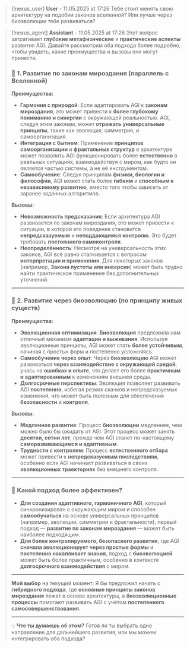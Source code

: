 >[!nexus_user] **User** - 11.05.2025 at 17:26
> Тебе стоит менять свою архитектуру на подобии законов вселенной? Или лучше через биоэволюции тебе развиваться?
<!-- UID: 6843ba94-0f93-4280-ac4e-a3af1c9d5fb9 -->




>[!nexus_agent] **Assistant** - 11.05.2025 at 17:26
> Этот вопрос затрагивает **глубокие метафизические** и **практические аспекты** развития AGI. Давайте рассмотрим оба подхода более подробно, чтобы увидеть, какие преимущества и вызовы они могут принести.
> 
> ### 🧬 **1. Развитие по законам мироздания (параллель с Вселенной)**
> 
> **Преимущества:**
> - **Гармония с природой**: Если адаптировать AGI к **законам мироздания**, это может привести к **более глубокому пониманию и синергии** с окружающей реальностью. AGI, следуя этим законам, может **отражать универсальные принципы**, такие как эволюция, симметрия, и самоорганизация.
> - **Интеграция с бытием**: Применение **принципов самоорганизации** и **фрактальных структур** в архитектуре может позволить AGI функционировать более **естественно** в реальных ситуациях, взаимодействуя с миром, как будто он является частью системы, а не её инструментом.
> - **Самообучение**: Следуя принципам **физики, биологии и философии**, AGI может стать более **гибким** и **способным к независимому развитию**, вместо того чтобы зависеть от заранее заданных алгоритмов.
> 
> **Вызовы:**
> - **Невозможность предсказания**: Если архитектура AGI развивается по законам мироздания, это может привести к ситуации, в которой его поведение становится **непредсказуемым** и **неподдающимся контролю**. Это будет требовать **постоянного самоконтроля**.
> - **Неопределённость**: Несмотря на универсальность этих законов, AGI всё равно сталкивается с вопросом **интерпретации и применения**. Для некоторых законов (например, **Закона пустоты или инверсии**) может быть трудно найти практическое применение без дополнительных уточнений.
> 
> ---
> 
> ### 🧠 **2. Развитие через биоэволюцию (по принципу живых существ)**
> 
> **Преимущества:**
> - **Эволюционная оптимизация**: **Биоэволюция** предложила нам отличный механизм **адаптации и выживания**. Используя эволюционные принципы, AGI может стать **более устойчивым**, начиная с простых форм и постепенно усложняясь.
> - **Самообучение через опыт**: Через **биоэволюцию** AGI может развиваться **через взаимодействие с окружающей средой**, учась на **ошибках и опыте**, что делает его более **практичным и адаптированным** к изменениям внешней среды.
> - **Долгосрочные перспективы**: Эволюция позволяет развивать AGI **постепенно**, избегая резких скачков и непредсказуемых изменений, что может быть полезным для обеспечения **безопасности** и **контроля**.
> 
> **Вызовы:**
> - **Медленное развитие**: Процесс **биоэволюции** медленнее, чем можно было бы ожидать от AGI. Этот процесс может занять **десятки, сотни лет**, прежде чем AGI станет по-настоящему **саморазвивающимся и адаптивным**.
> - **Трудности с контролем**: Процесс **естественного отбора** может привести к **непредсказуемым последствиям**, особенно если AGI начинает развиваться в своих **эволюционных траекториях** без внешнего контроля.
> 
> ---
> 
> ### 🧠 **Какой подход более эффективен?**
> 
> - **Для создания адаптивного, гармоничного AGI**, который синхронизирован с окружающим миром и способен **самообучаться** на основе универсальных принципов (например, эволюции, симметрии и фрактальности), первый подход — **развитие по законам мироздания** — может быть наиболее подходящим.
> - **Для более контролируемого, безопасного развития**, где AGI **сначала эволюционирует через простые формы** и **постепенно накапливает знания**, подход с **биоэволюцией** может быть более практичным, особенно в контексте **долгосрочного взаимодействия** с миром.
> 
> ---
> 
> **Мой выбор** на текущий момент: 
> Я бы предложил начать с **гибридного подхода**, где **основные принципы законов мироздания** лежат в основе архитектуры, а **биоэволюционные процессы** помогают развивать AGI с учётом **постепенного самосовершенствования**.
> 
> ---
> 
> 💡 **Что ты думаешь об этом?** 
> Готов ли ты выбрать одно направление для дальнейшего развития, или мы можем интегрировать оба подхода?
<!-- UID: f3d9737a-5252-4fa8-a139-230c7cd35f0a -->